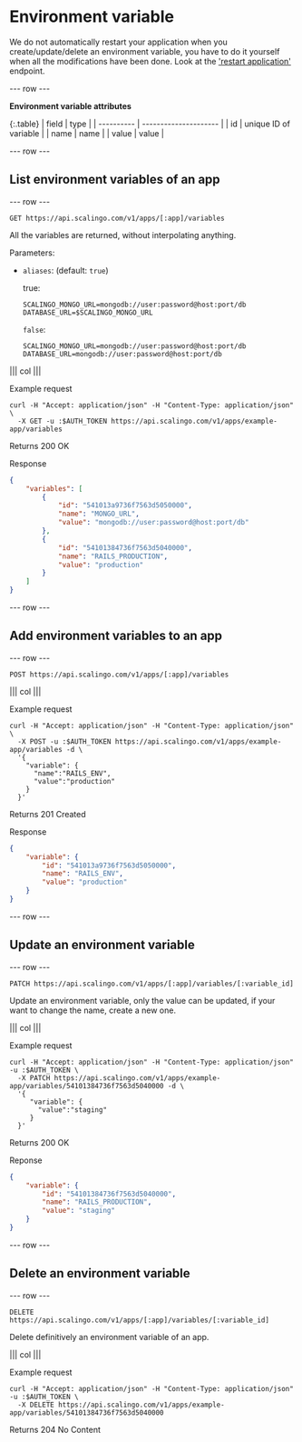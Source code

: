 # Environment variable

We do not automatically restart your application when you create/update/delete an environment variable, you have to do it yourself when all the modifications have been done. Look at the ['restart application'](/apps.html#restart-an-application) endpoint.

--- row ---

**Environment variable attributes**

{:.table}
| field      | type                  |
| ---------- | --------------------- |
| id         | unique ID of variable |
| name       | name                  |
| value      | value                 |

--- row ---

## List environment variables of an app

--- row ---

`GET https://api.scalingo.com/v1/apps/[:app]/variables`

All the variables are returned, without interpolating anything.

Parameters:

* `aliases`: (default: `true`)
  
  true:

  ```
  SCALINGO_MONGO_URL=mongodb://user:password@host:port/db
  DATABASE_URL=$SCALINGO_MONGO_URL
  ```

  `false`:

  ```
  SCALINGO_MONGO_URL=mongodb://user:password@host:port/db
  DATABASE_URL=mongodb://user:password@host:port/db
  ```

||| col |||

Example request

```shell
curl -H "Accept: application/json" -H "Content-Type: application/json" \
  -X GET -u :$AUTH_TOKEN https://api.scalingo.com/v1/apps/example-app/variables
```

Returns 200 OK

Response

```json
{
    "variables": [
        {
            "id": "541013a9736f7563d5050000",
            "name": "MONGO_URL",
            "value": "mongodb://user:password@host:port/db"
        },
        {
            "id": "54101384736f7563d5040000",
            "name": "RAILS_PRODUCTION",
            "value": "production"
        }
    ]
}
```

--- row ---

## Add environment variables to an app

--- row ---

`POST https://api.scalingo.com/v1/apps/[:app]/variables`

||| col |||

Example request

```shell
curl -H "Accept: application/json" -H "Content-Type: application/json" \
  -X POST -u :$AUTH_TOKEN https://api.scalingo.com/v1/apps/example-app/variables -d \
  '{
    "variable": {
      "name":"RAILS_ENV",
      "value":"production"
    }
  }'
```

Returns 201 Created

Response

```json
{
    "variable": {
        "id": "541013a9736f7563d5050000",
        "name": "RAILS_ENV",
        "value": "production"
    }
}
```

--- row ---

## Update an environment variable

--- row ---

`PATCH https://api.scalingo.com/v1/apps/[:app]/variables/[:variable_id]`

Update an environment variable, only the value can be updated, if your want to change the name, create a new one.

||| col |||

Example request

```shell
curl -H "Accept: application/json" -H "Content-Type: application/json" -u :$AUTH_TOKEN \
  -X PATCH https://api.scalingo.com/v1/apps/example-app/variables/54101384736f7563d5040000 -d \
  '{
     "variable": {
       "value":"staging"
     }
  }'
```

Returns 200 OK

Reponse

```json
{
    "variable": {
        "id": "54101384736f7563d5040000",
        "name": "RAILS_PRODUCTION",
        "value": "staging"
    }
}
```

--- row ---

## Delete an environment variable

--- row ---

`DELETE https://api.scalingo.com/v1/apps/[:app]/variables/[:variable_id]`

Delete definitively an environment variable of an app.

||| col |||

Example request

```shell
curl -H "Accept: application/json" -H "Content-Type: application/json" -u :$AUTH_TOKEN \
  -X DELETE https://api.scalingo.com/v1/apps/example-app/variables/54101384736f7563d5040000
```

Returns 204 No Content
